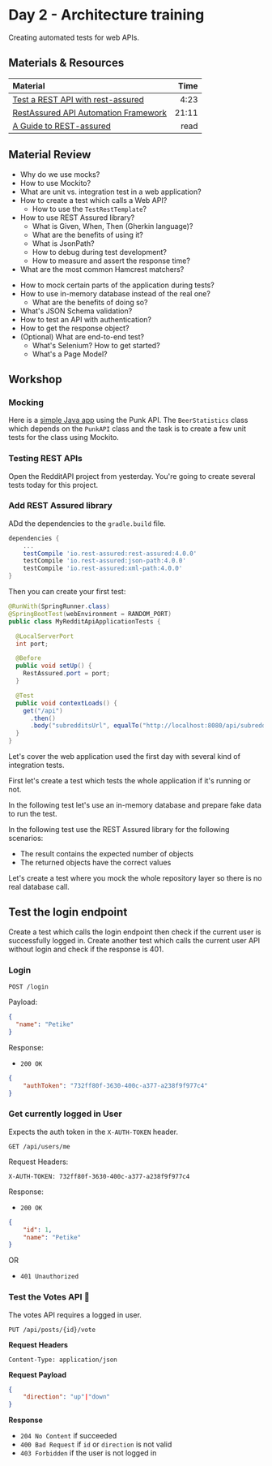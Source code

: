 
# Day 2 - Architecture training

Creating automated tests for web APIs.

## Materials & Resources

| Material                                                                            |  Time |
| :---------------------------------------------------------------------------------- | ----: |
| [Test a REST API with rest-assured](https://www.youtube.com/watch?v=PAyGma2OMFo)    |  4:23 |
| [RestAssured API Automation Framework](https://www.youtube.com/watch?v=AbJrfP4ziIk) | 21:11 |
| [A Guide to REST-assured](https://www.baeldung.com/rest-assured-tutorial)           |  read |

## Material Review

- Why do we use mocks?
- How to use Mockito?
- What are unit vs. integration test in a web application?
- How to create a test which calls a Web API?
  - How to use the `TestRestTemplate`?
- How to use REST Assured library?
  - What is Given, When, Then (Gherkin language)?
  - What are the benefits of using it?
  - What is JsonPath?
  - How to debug during test development?<!--
      You can use `.log().all()`
  -->
  - How to measure and assert the response time?
- What are the most common Hamcrest matchers?
<!--
  - equalTo, hasProperty, empty, hasSize, contains, containsString, nullValue, greaterThan, lessThan
-->
- How to mock certain parts of the application during tests?
- How to use in-memory database instead of the real one?
  - What are the benefits of doing so?
- What's JSON Schema validation?
- How to test an API with authentication?
- How to get the response object?
- (Optional) What are end-to-end test?
  - What's Selenium? How to get started?
  - What's a Page Model?

## Workshop

### Mocking

Here is a [simple Java app](./workshop/mockingpunkapi) using the Punk API. The `BeerStatistics` class which depends on the `PunkAPI` class and the task is to create a few unit tests for the class using Mockito.

### Testing REST APIs

Open the RedditAPI project from yesterday. You're going to create several tests today for this project.

### Add REST Assured library

ADd the dependencies to the `gradle.build` file.

```groovy
dependencies {
    ...
    testCompile 'io.rest-assured:rest-assured:4.0.0'
    testCompile 'io.rest-assured:json-path:4.0.0'
    testCompile 'io.rest-assured:xml-path:4.0.0'
}
```

Then you can create your first test:

```java
@RunWith(SpringRunner.class)
@SpringBootTest(webEnvironment = RANDOM_PORT)
public class MyRedditApiApplicationTests {

  @LocalServerPort
  int port;

  @Before
  public void setUp() {
    RestAssured.port = port;
  }

  @Test
  public void contextLoads() {
    get("/api")
      .then()
      .body("subredditsUrl", equalTo("http://localhost:8080/api/subreddits"));
  }
}
```

Let's cover the web application used the first day with several kind of integration tests.

First let's create a test which tests the whole application if it's running or not.

In the following test let's use an in-memory database and prepare fake data to run the test.

In the following test use the REST Assured library for the following scenarios:

- The result contains the expected number of objects
- The returned objects have the correct values

Let's create a test where you mock the whole repository layer so there is no real database call.

## Test the login endpoint

Create a test which calls the login endpoint then check if the current user is successfully logged in.
Create another test which calls the current user API without login and check if the response is 401.

### Login

`POST /login`

Payload:

```json
{
  "name": "Petike"
}
```

Response:

- `200 OK`

```json
{
    "authToken": "732ff80f-3630-400c-a377-a238f9f977c4"
}
```

### Get currently logged in User

Expects the auth token in the `X-AUTH-TOKEN` header.

`GET /api/users/me`

Request Headers:

`X-AUTH-TOKEN: 732ff80f-3630-400c-a377-a238f9f977c4`

Response:

- `200 OK`

```json
{
    "id": 1,
    "name": "Petike"
}
```

OR

- `401 Unauthorized`

### Test the Votes API 💪

The votes API requires a logged in user.

`PUT /api/posts/{id}/vote`

**Request Headers**

`Content-Type: application/json`

**Request Payload**

```json
{
    "direction": "up"|"down"
}
```

**Response**

- `204 No Content` if succeeded
- `400 Bad Request` if `id` or `direction` is not valid
- `403 Forbidden` if the user is not logged in
